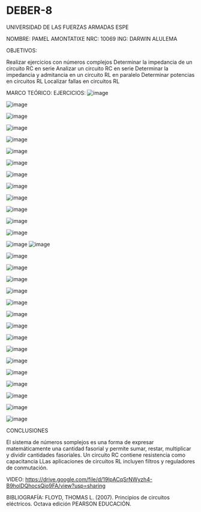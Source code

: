 # DEBER-8

UNIVERSIDAD DE LAS FUERZAS ARMADAS ESPE

NOMBRE: PAMEL AMONTATIXE
NRC: 10069
ING: DARWIN ALULEMA

OBJETIVOS:

Realizar ejercicios con números complejos
Determinar la impedancia de un circuito RC en serie
Analizar un circuito RC en serie
Determinar la impedancia y admitancia en un circuito RL en paralelo 
Determinar potencias en circuitos RL
Localizar fallas en circuitos RL


MARCO TEÓRICO:
EJERCICIOS:
![image](https://user-images.githubusercontent.com/116780506/221463461-e0041f50-f6f0-4d28-9397-15b678a55b43.png)

![image](https://user-images.githubusercontent.com/116780506/221463510-1bb7ae7f-3ee0-4923-83c4-00e3849ff561.png)

![image](https://user-images.githubusercontent.com/116780506/221463620-15f74b42-eeb9-4cf7-93bf-7db3440e7421.png)

![image](https://user-images.githubusercontent.com/116780506/221463663-0e40f3cc-6f62-4358-aa88-3563285ff860.png)

![image](https://user-images.githubusercontent.com/116780506/221463686-6422d85a-654b-45fb-ba34-2d738513a8c1.png)

![image](https://user-images.githubusercontent.com/116780506/221463751-3d89dd32-c3c8-4fcf-8290-590e70a15026.png)

![image](https://user-images.githubusercontent.com/116780506/221463776-d82f0daf-e0dc-4ca1-9395-7bb0d6151942.png)

![image](https://user-images.githubusercontent.com/116780506/221463795-eda8292b-d087-4b5f-9c44-a013152b8c35.png)

![image](https://user-images.githubusercontent.com/116780506/221463826-d2da837f-f914-4f14-b42e-7a76570ca024.png)

![image](https://user-images.githubusercontent.com/116780506/221463847-452bc37f-d21a-430e-b221-4c9b5883ed0a.png)

![image](https://user-images.githubusercontent.com/116780506/221463908-4b1deb00-ecfe-416e-8755-7ac188c44187.png)

![image](https://user-images.githubusercontent.com/116780506/221463968-03996bd1-cafe-4994-b640-3f85c6cb2a0e.png)

![image](https://user-images.githubusercontent.com/116780506/221464011-06f9f22a-769c-4231-9bd0-a9626ddee510.png)

![image](https://user-images.githubusercontent.com/116780506/221464037-123c3573-8926-4c1c-b270-cc89230e006b.png)
![image](https://user-images.githubusercontent.com/116780506/221464061-76be3000-da07-415a-822b-cf5b2696819f.png)

![image](https://user-images.githubusercontent.com/116780506/221464203-3addd54b-57e8-41ef-a9db-5be8196bc7f7.png)

![image](https://user-images.githubusercontent.com/116780506/221464285-324cfcc9-517d-4cab-94ce-a003c88581b2.png)

![image](https://user-images.githubusercontent.com/116780506/221464330-4c719641-9354-4de3-b2d7-ed7b84375e2d.png)

![image](https://user-images.githubusercontent.com/116780506/221464355-48495637-61dd-498a-9db9-c5ba1057f4f7.png)

![image](https://user-images.githubusercontent.com/116780506/221464386-2f7599e4-d761-4382-9056-822bf53512d2.png)

![image](https://user-images.githubusercontent.com/116780506/221464421-26e5042e-3c18-4e93-bc72-130235407342.png)

![image](https://user-images.githubusercontent.com/116780506/221464455-2b0eb225-aafa-4ede-8e75-1ebff4048baa.png)

![image](https://user-images.githubusercontent.com/116780506/221464482-141cbd79-e7d4-429d-8317-44e48be02d18.png)

![image](https://user-images.githubusercontent.com/116780506/221464513-19e6fba8-1cf4-46df-9691-922651044a4a.png)

![image](https://user-images.githubusercontent.com/116780506/221464539-bf1297c5-ef29-4ae9-80d4-9129ed004a47.png)

![image](https://user-images.githubusercontent.com/116780506/221464571-ad0fe0b7-1b39-48cc-b1c1-911264aad6cc.png)

![image](https://user-images.githubusercontent.com/116780506/221464604-08a224b1-0d92-4a35-8125-01e5be785f80.png)

![image](https://user-images.githubusercontent.com/116780506/221464641-fc110cef-3ecc-4ba2-af12-15e2fa4e4dfa.png)

![image](https://user-images.githubusercontent.com/116780506/221464674-5436f353-1756-48d1-9907-205c6e983e2d.png)

![image](https://user-images.githubusercontent.com/116780506/221464699-340a3852-a368-46e4-8285-da9635a92ffb.png)

CONCLUSIONES

El sistema de números somplejos es una forma de expresar matemáticamente una cantidad fasorial y permite sumar, restar, multiplicar y dividir cantidades fasoriales.
  Un circuito RC contiene resistencia como capacitancia
LLas aplicaciones de circuitos RL incluyen filtros y reguladores de conmutación.

VIDEO:
https://drive.google.com/file/d/19lpACqSrNWyzh4-B9holDQhocsQjo9FA/view?usp=sharing

BIBLIOGRAFÍA:
FLOYD, THOMAS L. (2007). Principios de circuitos eléctricos. Octava edición PEARSON EDUCACIÓN.


